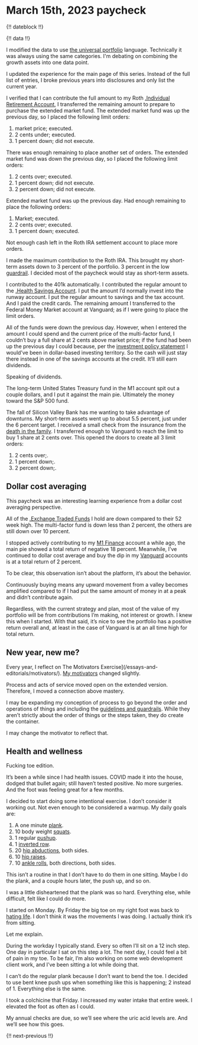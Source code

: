 # March 15th, 2023 paycheck

{!! dateblock !!}

{!! data !!}

I modified the data to use [the universal portfolio](/essays-and-editorials/finances/the-universal-portfolio/) language. Technically it was always using the same categories. I'm debating on combining the growth assets into one data point.

I updated the experience for the main page of this series. Instead of the full list of entries, I broke previous years into disclosures and only list the current year.

I verified that I can contribute the full amount to my Roth [.Individual Retirement Account](IRA), I transferred the remaining amount to prepare to purchase the extended market fund. The extended market fund was up the previous day, so I placed the following limit orders: 

1. market price; executed.
2. 2 cents under; executed.
3. 1 percent down; did not execute.

There was enough remaining to place another set of orders. The extended market fund was down the previous day, so I placed the following limit orders:

1. 2 cents over; executed.
2. 1 percent down; did not execute.
3. 2 percent down; did not execute.

Extended market fund was up the previous day. Had enough remaining to place the following orders:

1. Market; executed.
2. 2 cents over; executed.
3. 1 percent down; executed.

Not enough cash left in the Roth IRA settlement account to place more orders.

I made the maximum contribution to the Roth IRA. This brought my short-term assets down to 3 percent of the portfolio. 3 percent in the low [guardrail](/essays-and-editorials/guidelines-and-guardrails/). I decided most of the paycheck would stay as short-term assets.

I contributed to the 401k automatically. I contributed the regular amount to the [.Health Savings Account](HSA). I put the amount I’d normally invest into the runway account. I put the regular amount to savings and the tax account. And I paid the credit cards. The remaining amount I transferred to the Federal Money Market account at Vanguard; as if I were going to place the limit orders.

All of the funds were down the previous day. However, when I entered the amount I could spend and the current price of the multi-factor fund, I couldn’t buy a full share at 2 cents above market price; if the fund had been up the previous day I could because, per the [investment policy statement](/experiences/finances/investment-policy/#investments) I would’ve been in dollar-based investing territory. So the cash will just stay there instead in one of the savings accounts at the credit. It’ll still earn dividends.

Speaking of dividends. 

The long-term United States Treasury fund in the M1 account spit out a couple dollars, and I put it against the main pie. Ultimately the money toward the S&P 500 fund.

The fall of Silicon Valley Bank has me wanting to take advantage of downturns. My short-term assets went up to about 5.5 percent, just under the 6 percent target. I received a small check from the insurance from the [death in the family](/experiences/finances/paycheck-to-paycheck/20230101/#death-in-the-family). I transferred enough to Vanguard to reach the limit to buy 1 share at 2 cents over. This opened the doors to create all 3 limit orders:

1. 2 cents over;.
2. 1 percent down;.
3. 2 percent down;.

## Dollar cost averaging 

This paycheck was an interesting learning experience from a dollar cost averaging perspective. 

All of the [.Exchange Traded Funds](ETFs) I hold are down compared to their 52 week high. The multi-factor fund is down less than 2 percent, the others are still down over 10 percent.

I stopped actively contributing to my [M1 Finance](https://m1.com ) account a while ago, the main pie showed a total return of negative 18 percent. Meanwhile, I’ve continued to dollar cost average and buy the dip in my [Vanguard](https://investor.vanguard.com/home) accounts is at a total return of 2 percent.

To be clear, this observation isn’t about the platform, it’s about the behavior. 

Continuously buying means any upward movement from a valley becomes amplified compared to if I had put the same amount of money in at a peak and didn’t contribute again.

Regardless, with the current strategy and plan, most of the value of my portfolio will be from contributions I’m making, not interest or growth. I knew this when I started. With that said, it’s nice to see the portfolio has a positive return overall and, at least in the case of Vanguard is at an all time high for total return.

## New year, new me?

Every year, I reflect on The Motivators Exercise](/essays-and-editorials/motivators/). [My motivators](/experiences/the-self/#motivators-exercise-results/) changed slightly.

Process and acts of service moved open on the extended version. Therefore, I moved a connection above mastery. 

I may be expanding my conception of process to go beyond the order and operations of things and including the [guidelines and guardrails](/essays-and-editorials/guidelines-and-guardrails/). While they aren’t strictly about the order of things or the steps taken, they do create the container.

I may change the motivator to reflect that.

## Health and wellness

Fucking toe edition.

It’s been a while since I had health issues. COVID made it into the house, dodged that bullet again; still haven’t tested positive. No more surgeries. And the foot was feeling great for a few months.

I decided to start doing some intentional exercise. I don’t consider it working out. Not even enough to be considered a warmup. My daily goals are:

1. A one minute [plank](https://en.m.wikipedia.org/wiki/Plank_(exercise)).
2. 10 body weight [squats](https://youtu.be/BZ1TUVr4LFk).
3. 1 regular [pushup](https://m.youtube.com/watch?v=IODxDxX7oi4).
4. 1 [inverted row](https://en.m.wikipedia.org/wiki/Inverted_row).
5. 20 [hip abductions](https://youtu.be/cz1gh_aYn5k), both sides.
6. 10 [hip raises](https://youtu.be/UPcXgTL09lU).
7. 10 [ankle rolls](https://youtu.be/J9YA1_f_juA), both directions, both sides.

This isn’t a routine in that I don’t have to do them in one sitting. Maybe I do the plank, and a couple hours later, the push up, and so on.

I was a little disheartened that the plank was so hard. Everything else, while difficult, felt like I could do more.

I started on Monday. By Friday the big toe on my right foot was back to [hating life](/experiences/finances/paycheck-to-paycheck/20230101/#health-and-wellness). I don’t think it was the movements I was doing. I actually think it’s from sitting.

Let me explain.

During the workday I typically stand. Every so often I’ll sit on a 12 inch step. One day in particular I sat on this step a lot. The next day, I could feel a bit of pain in my toe. To be fair, I’m also working on some web development client work, and I’ve been sitting a lot while doing that.

I can’t do the regular plank because I don’t want to bend the toe. I decided to use bent knee push ups when something like this is happening; 2 instead of 1. Everything else is the same.

I took a colchicine that Friday. I increased my water intake that entire week. I elevated the foot as often as I could. 

My annual checks are due, so we’ll see where the uric acid levels are. And we’ll see how this goes.

{!! next-previous !!}
